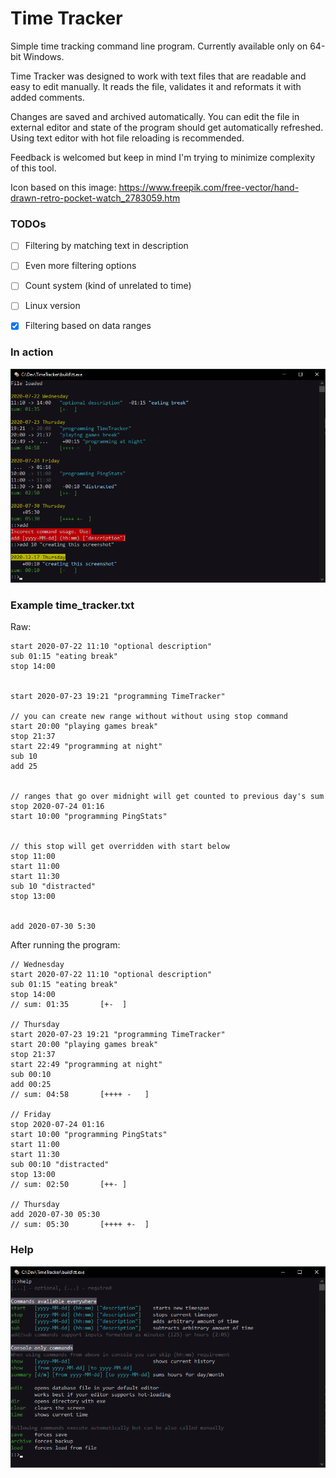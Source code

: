 # Time Tracker

Simple time tracking command line program. 
Currently available only on 64-bit Windows.

Time Tracker was designed to work with text files that are readable and easy to edit manually.
It reads the file, validates it and reformats it with added comments.

Changes are saved and archived automatically. 
You can edit the file in external editor and state of the program should get automatically refreshed.
Using text editor with hot file reloading is recommended.

Feedback is welcomed but keep in mind I'm trying to minimize complexity of this tool.

Icon based on this image: https://www.freepik.com/free-vector/hand-drawn-retro-pocket-watch_2783059.htm


### TODOs
- [ ] Filtering by matching text in description
- [ ] Even more filtering options
- [ ] Count system (kind of unrelated to time)
- [ ] Linux version
- [x] Filtering based on data ranges


### In action
![Screenshot](screenshot_01.png)


### Example time_tracker.txt

Raw:

```
start 2020-07-22 11:10 "optional description"
sub 01:15 "eating break"
stop 14:00


start 2020-07-23 19:21 "programming TimeTracker"

// you can create new range without without using stop command
start 20:00 "playing games break" 
stop 21:37
start 22:49 "programming at night"
sub 10
add 25


// ranges that go over midnight will get counted to previous day's sum
stop 2020-07-24 01:16
start 10:00 "programming PingStats"


// this stop will get overridden with start below
stop 11:00 
start 11:00
start 11:30
sub 10 "distracted"
stop 13:00


add 2020-07-30 5:30
```



After running the program:

```
// Wednesday
start 2020-07-22 11:10 "optional description"
sub 01:15 "eating break"
stop 14:00
// sum: 01:35       [+-  ]

// Thursday
start 2020-07-23 19:21 "programming TimeTracker"
start 20:00 "playing games break"
stop 21:37
start 22:49 "programming at night"
sub 00:10
add 00:25
// sum: 04:58       [++++ -   ]

// Friday
stop 2020-07-24 01:16
start 10:00 "programming PingStats"
start 11:00
start 11:30
sub 00:10 "distracted"
stop 13:00
// sum: 02:50       [++- ]

// Thursday
add 2020-07-30 05:30
// sum: 05:30       [++++ +-  ]
```


### Help
![Help command](screenshot_02.png)
